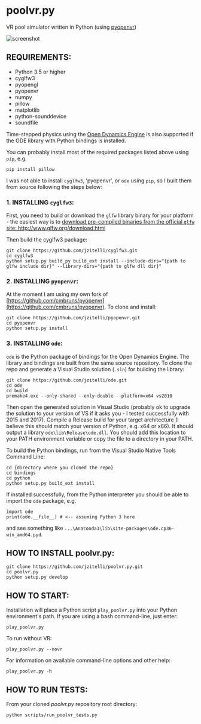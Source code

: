 # poolvr.py

VR pool simulator written in Python (using [pyopenvr](https://github.com/cmbruns/pyopenvr))

![screenshot](https://jzitelli.github.io/poolvr.py/images/screenshots/vrscreenshot.png)

## REQUIREMENTS:

- Python 3.5 or higher
- cyglfw3
- pyopengl
- pyopenvr
- numpy
- pillow
- matplotlib
- python-sounddevice
- soundfile

Time-stepped physics using the [Open Dynamics Engine](https://github.com/jzitelli/ode) is also supported if the ODE library with Python bindings is installed.

You can probably install most of the required packages listed above using `pip`, e.g.
```
pip install pillow
```
I was not able to install `cyglfw3`, 'pyopenvr', or `ode` using `pip`, so I built them from source following the steps below:


### 1. INSTALLING `cyglfw3`:

First, you need to build or download the `glfw` library binary for your platform - the easiest way is to [download pre-compiled binaries
from the official `glfw` site: http://www.glfw.org/download.html ](http://www.glfw.org/download.html)

Then build the cyglfw3 package:
```
git clone https://github.com/jzitelli/cyglfw3.git
cd cyglfw3
python setup.py build_py build_ext install --include-dirs="{path to glfw include dir}" --library-dirs="{path to glfw dll dir}"
```


### 2. INSTALLING `pyopenvr`:

At the moment I am using my own fork of [https://github.com/cmbruns/pyopenvr](https://github.com/cmbruns/pyopenvr).  To clone and install:
```
git clone https://github.com/jzitelli/pyopenvr.git
cd pyopenvr
python setup.py install
```


### 3. INSTALLING `ode`:

`ode` is the Python package of bindings for the Open Dynamics Engine.  The library and bindings are built from the same source repository.  To clone the repo and generate a Visual Studio solution (`.sln`) for building the library:
```
git clone https://github.com/jzitelli/ode.git
cd ode
cd build
premake4.exe --only-shared --only-double --platform=x64 vs2010
```
Then open the generated solution in Visual Studio (probably ok to upgrade the solution to your version of VS if it asks you - I tested successfully with 2015 and 2017).
Compile a Release build for your target architecture (I believe this should match your version of Python, e.g. x64 or x86).
It should output a library `ode\lib\Release\ode.dll`.  You should add this location to your PATH environment variable or copy the file to a directory in your PATH.

To build the Python bindings, run from the Visual Studio Native Tools Command Line:
```
cd {directory where you cloned the repo}
cd bindings
cd python
python setup.py build_ext install
```
If installed successfully, from the Python interpreter you should be able to import the `ode` package, e.g.
```
import ode
print(ode.__file__) # <-- assuming Python 3 here
```
and see something like `...\Anaconda3\lib\site-packages\ode.cp36-win_amd64.pyd`.


## HOW TO INSTALL poolvr.py:

```
git clone https://github.com/jzitelli/poolvr.py.git
cd poolvr.py
python setup.py develop
```


## HOW TO START:

Installation will place a Python script `play_poolvr.py` into your Python environment's path.
If you are using a bash command-line, just enter:
```
play_poolvr.py
```

To run without VR:
```
play_poolvr.py --novr
```

For information on available command-line options and other help:
```
play_poolvr.py -h
```

## HOW TO RUN TESTS:

From your cloned *poolvr.py* repository root directory:
```
python scripts/run_poolvr_tests.py
```
